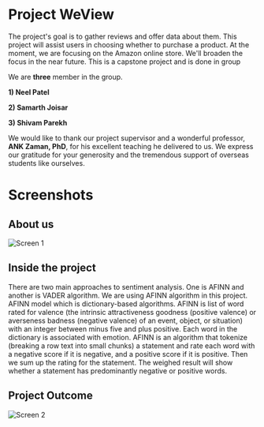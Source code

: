 # Project WeView

The project's goal is to gather reviews and offer data about them. This project will assist users in choosing whether to purchase a product. At the moment, we are focusing on the Amazon online store. We'll broaden the focus in the near future. This is a capstone project and is done in group

We are **three** member in the group.

**1) Neel Patel**

**2) Samarth Joisar**

**3) Shivam Parekh**

We would like to thank our project supervisor and a wonderful professor, **ANK Zaman, PhD**, for his excellent teaching he delivered to us. We express our gratitude for your generosity and the tremendous support of overseas students like ourselves.

# Screenshots

## About us

![Screen 1](https://raw.githubusercontent.com/npatel5302/weview/master/public/images/aboutus.png)

## Inside the project

There are two main approaches to sentiment analysis. One is AFINN and another is VADER algorithm. We are using AFINN algorithm in this project. AFINN model which is dictionary-based algorithms.
AFINN is list of word rated for valence (the intrinsic attractiveness goodness (positive valence) or averseness badness (negative valence) of an event, object, or situation) with an integer between minus five and plus positive. Each word in the dictionary is associated with emotion.
AFINN is an algorithm that tokenize (breaking a row text into small chunks) a statement and rate each word with a negative score if it is negative, and a positive score if it is positive. Then we sum up the rating for the statement. The weighed result will show whether a statement has predominantly negative or positive words.

## Project Outcome

![Screen 2](https://raw.githubusercontent.com/npatel5302/weview/master/public/images/productOutcome.jpeg)
